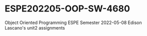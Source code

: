 # ESPE202205-OOP-SW-4680
Object Oriented Programming ESPE Semester 2022-05-08
Edison Lascano's unit2 assignments

